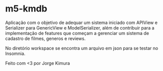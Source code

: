# m5-kmdb

Aplicação com o objetivo de adequar um sistema iniciado com APIView e Serializer para GenericView e ModelSerializer, além de contribuir para a implementação de features que começam a gerenciar um sistema de cadastro de filmes, generos e reviews.

No diretório workspace se encontra um arquivo em json para se testar no Insomnia.

Feito com <3 por Jorge Kimura
